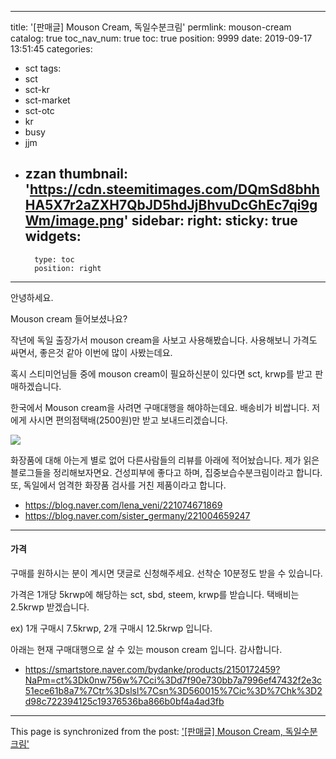 
---
title: '[판매글] Mouson Cream, 독일수분크림'
permlink: mouson-cream
catalog: true
toc_nav_num: true
toc: true
position: 9999
date: 2019-09-17 13:51:45
categories:
- sct
tags:
- sct
- sct-kr
- sct-market
- sct-otc
- kr
- busy
- jjm
- zzan
thumbnail: 'https://cdn.steemitimages.com/DQmSd8bhhHA5X7r2aZXH7QbJD5hdJjBhvuDcGhEc7qi9gWm/image.png'
sidebar:
    right:
        sticky: true
widgets:
    -
        type: toc
        position: right
---


안녕하세요. 

Mouson cream 들어보셨나요?

작년에 독일 출장가서 mouson cream을 사보고 사용해봤습니다. 사용해보니 가격도 싸면서, 좋은것 같아 이번에 많이 사봤는데요.

혹시 스티미언님들 중에 mouson cream이 필요하신분이 있다면 sct, krwp를 받고 판매하겠습니다.

한국에서 Mouson cream을 사려면 구매대행을 해야하는데요. 배송비가 비쌉니다. 저에게 사시면 편의점택배(2500원)만 받고 보내드리겠습니다.

![](https://cdn.steemitimages.com/DQmSd8bhhHA5X7r2aZXH7QbJD5hdJjBhvuDcGhEc7qi9gWm/image.png)

화장품에 대해 아는게 별로 없어 다른사람들의 리뷰를 아래에 적어놨습니다.
제가 읽은 블로그들을 정리해보자면요. 건성피부에 좋다고 하며, 집중보습수분크림이라고 합니다. 또, 독일에서 엄격한 화장품 검사를 거친 제품이라고 합니다. 

* https://blog.naver.com/lena_veni/221074671869
* https://blog.naver.com/sister_germany/221004659247

----

#### 가격

구매를 원하시는 분이 계시면 댓글로 신청해주세요. 선착순 10분정도 받을 수 있습니다.

가격은 1개당 5krwp에 해당하는 sct, sbd, steem, krwp를 받습니다.
택배비는 2.5krwp 받겠습니다.

ex) 1개 구매시 7.5krwp, 2개 구매시 12.5krwp 입니다.

아래는 현재 구매대행으로 살 수 있는 mouson cream 입니다. 감사합니다.

* https://smartstore.naver.com/bydanke/products/2150172459?NaPm=ct%3Dk0nw756w%7Cci%3Dd7f90e730bb7a7996ef47432f2e3c51ece61b8a7%7Ctr%3Dslsl%7Csn%3D560015%7Cic%3D%7Chk%3D2d98c722394125c19376536ba866b0bf4a4ad3fb

- - -

This page is synchronized from the post: ['[판매글] Mouson Cream, 독일수분크림'](https://steemit.com/@jacobyu/mouson-cream)
